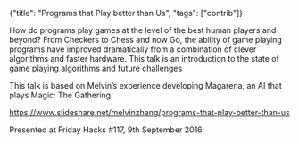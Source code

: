 {"title": "Programs that Play better than Us", "tags": ["contrib"]}

How do programs play games at the level of the best human players and beyond?
From Checkers to Chess and now Go, the ability of game playing programs have
improved dramatically from a combination of clever algorithms and faster
hardware. This talk is an introduction to the state of game playing algorithms
and future challenges

This talk is based on Melvin’s experience developing Magarena, an AI that plays
Magic: The Gathering

https://www.slideshare.net/melvinzhang/programs-that-play-better-than-us

Presented at Friday Hacks #117, 9th September 2016

